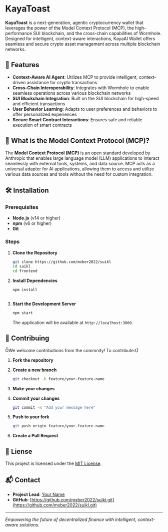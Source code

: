 # KayaToast

**KayaToast** is a next-generation, agentic cryptocurrency wallet that leverages the power of the Model Context Protocol (MCP), the high-performance SUI blockchain, and the cross-chain capabilities of Wormhole. Designed for intelligent, context-aware interactions, KayaAI Wallet offers seamless and secure crypto asset management across multiple blockchain networks.

## 🚀 Features

- **Context-Aware AI Agent**: Utilizes MCP to provide intelligent, context-driven assistance for crypto transactions 
- **Cross-Chain Interoperability**: Integrates with Wormhole to enable seamless operations across various blockchain networks
- **SUI Blockchain Integration**: Built on the SUI blockchain for high-speed and efficient transactions 
- **User Behavior Learning**: Adapts to user preferences and behaviors to offer personalized experiences 
- **Secure Smart Contract Interactions**: Ensures safe and reliable execution of smart contracts 

## 🧠 What is the Model Context Protocol (MCP)?
The **Model Context Protocol (MCP)** is an open standard developed by Anthropic that enables large language model (LLM) applications to interact seamlessly with external tools, systems, and data source. MCP acts as a universal adapter for AI applications, allowing them to access and utilize various data sources and tools without the need for custom integration. 


## 🛠️ Installation

### Prerequisites

- **Node.js** (v14 or higher)
- **npm** (v6 or higher)
- **Git**

### Steps

1. **Clone the Repository**

   ```bash
   git clone https://github.com/mxber2022/suikl
   cd suikl
   cd frontend
   ```

2. **Install Dependencies**

   ```bash
   npm install
   ```
   ```

3. **Start the Development Server**

   ```bash
   npm start
   ```

   The application will be available at `http://localhost:3000`.

## 🤝 Contribuing

We welcome contributions from the commnity!  To contribute:

1. **Fork the repository**
2. **Create a new branch**

   ```bash
   git checkout -b feature/your-feature-name
   ```

3. **Make your changes**
4. **Commit your changes**

   ```bash
   git commit -m "Add your message here"
   ```

5. **Push to your fork**

   ```bash
   git push origin feature/your-feature-name
   ```

6. **Create a Pull Request**

## 📄 Liense

This project is licensed under the [MIT License](LIENSE). 

## 📬 Contact

- **Project Lead**: [Your Name](mailto:mxber2022@gmail.com)
- **GitHub**: [https://github.com/mxber2022/suikl.git](https://github.com/mxber2022/suikl.git)

---

*Empowering the future of decentralized finance with intelligent, context-aware solutions.* 